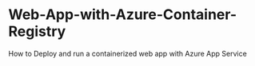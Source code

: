 # Web-App-with-Azure-Container-Registry
How to Deploy and run a containerized web app with Azure App Service
